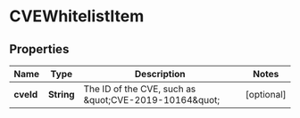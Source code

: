 
# CVEWhitelistItem

## Properties
Name | Type | Description | Notes
------------ | ------------- | ------------- | -------------
**cveId** | **String** | The ID of the CVE, such as \&quot;CVE-2019-10164\&quot; |  [optional]



